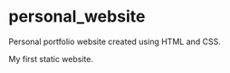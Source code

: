 # personal_website

Personal portfolio website created using HTML and CSS. 

My first static website.
